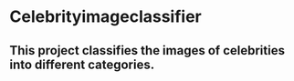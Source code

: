 # Celebrityimageclassifier

## This project classifies the images of celebrities into different categories.

